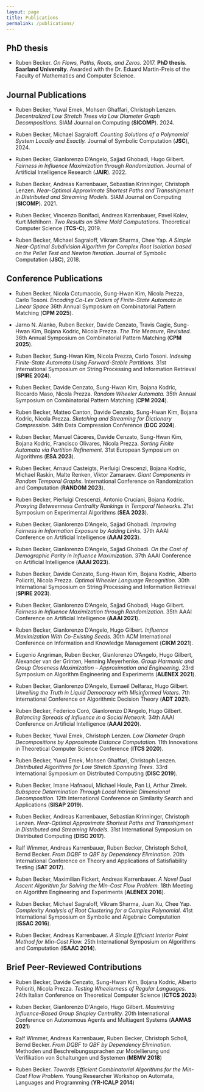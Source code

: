 ```yaml
---
layout: page
title: Publications
permalink: /publications/
---
```


## PhD thesis

* Ruben Becker. *On Flows, Paths, Roots, and Zeros.* 2017. **PhD thesis**. **Saarland University**. Awarded with the Dr. Eduard Martin-Preis of the Faculty of Mathematics and Computer Science.


## Journal Publications

* Ruben Becker, Yuval Emek, Mohsen Ghaffari, Christoph Lenzen. *Decentralized Low Stretch Trees via Low Diameter Graph Decompositions.*
SIAM Journal on Computing (**SICOMP**). 2024.

* Ruben Becker, Michael Sagraloff. *Counting Solutions of a Polynomial System Locally and Exactly.*
Journal of Symbolic Computation (**JSC**), 2024.

* Ruben Becker, Gianlorenzo D’Angelo, Sajjad Ghobadi, Hugo Gilbert. *Fairness in Influence Maximization through Randomization.*
Journal of Artificial Intelligence Research (**JAIR**). 2022.

* Ruben Becker, Andreas Karrenbauer, Sebastian Krinninger, Christoph Lenzen. *Near-Optimal Approximate Shortest Paths and Transshipment in Distributed and Streaming Models.*
SIAM Journal on Computing (**SICOMP**). 2021.

* Ruben Becker, Vincenzo Bonifaci, Andreas Karrenbauer, Pavel Kolev, Kurt Mehlhorn. *Two Results on Slime Mold Computations.* Theoretical Computer Science (**TCS-C**), 2019.

* Ruben Becker, Michael Sagraloff, Vikram Sharma, Chee Yap. *A Simple Near-Optimal Subdivision Algorithm for Complex Root Isolation based on the Pellet Test and Newton Iteration.* Journal of Symbolic Computation (**JSC**), 2018.


## Conference Publications
* Ruben Becker, Nicola Cotumaccio, Sung-Hwan Kim, Nicola Prezza, Carlo Tosoni.
*Encoding Co-Lex Orders of Finite-State Automata in Linear Space*
36th Annual Symposium on Combinatorial Pattern Matching (**CPM 2025**).

* Jarno N. Alanko, Ruben Becker, Davide Cenzato, Travis Gagie, Sung-Hwan Kim, Bojana Kodric, Nicola Prezza.
*The Trie Measure, Revisited.*
36th Annual Symposium on Combinatorial Pattern Matching (**CPM 2025**).

* Ruben Becker, Sung-Hwan Kim, Nicola Prezza, Carlo Tosoni.
*Indexing Finite-State Automata Using Forward-Stable Partitions.* 
31st International Symposium on String Processing and Information Retrieval (**SPIRE 2024**).

* Ruben Becker, Davide Cenzato, Sung-Hwan Kim, Bojana Kodric, Riccardo Maso, Nicola Prezza.
*Random Wheeler Automata.*
35th Annual Symposium on Combinatorial Pattern Matching (**CPM 2024**).

* Ruben Becker, Matteo Canton, Davide Cenzato, Sung-Hwan Kim, Bojana Kodric, Nicola Prezza.
*Sketching and Streaming for Dictionary Compression.*
34th Data Compression Conference (**DCC 2024**).

* Ruben Becker, Manuel Cáceres, Davide Cenzato, Sung-Hwan Kim, Bojana Kodric, Francisco Olivares, Nicola Prezza. 
*Sorting Finite Automata via Partition Refinement.* 
31st European Symposium on Algorithms (**ESA 2023**).

* Ruben Becker, Arnaud Casteigts, Pierluigi Crescenzi, Bojana Kodric, Michael Raskin, Malte Renken, Viktor Zamaraev. 
*Giant Components in Random Temporal Graphs.* International Conference on Randomization and Computation (**RANDOM 2023**).

* Ruben Becker, Pierluigi Crescenzi, Antonio Cruciani, Bojana Kodric. 
*Proxying Betweenness Centrality Rankings in Temporal Networks.* 
21st Symposium on Experimental Algorithms (**SEA 2023**).

* Ruben Becker, Gianlorenzo D’Angelo, Sajjad Ghobadi. *Improving Fairness in Information Exposure by Adding Links.*
37th AAAI Conference on Artificial Intelligence (**AAAI 2023**).

* Ruben Becker, Gianlorenzo D’Angelo, Sajjad Ghobadi. 
*On the Cost of Demographic Parity in Influence Maximization.*
37th AAAI Conference on Artificial Intelligence (**AAAI 2023**).

* Ruben Becker, Davide Cenzato, Sung-Hwan Kim, Bojana Kodric, Alberto Policriti, Nicola Prezza. 
*Optimal Wheeler Language Recognition.* 
30th International Symposium on String Processing and Information Retrieval (**SPIRE 2023**).

* Ruben Becker, Gianlorenzo D’Angelo, Sajjad Ghobadi, Hugo Gilbert. *Fairness in Influence Maximization through Randomization.* 35th AAAI Conference on Artificial Intelligence (**AAAI 2021**).

* Ruben Becker, Gianlorenzo D’Angelo, Hugo Gilbert. *Influence Maximization With Co-Existing Seeds.*
30th ACM International Conference on Information and Knowledge Management (**CIKM 2021**).

* Eugenio Angriman, Ruben Becker, Gianlorenzo D’Angelo, Hugo Gilbert, Alexander van der Grinten, Henning Meyerhenke. *Group Harmonic and Group Closeness Maximization – Approximation and Engineering.* 23rd Symposium on Algorithm Engineering and Experiments (**ALENEX 2021**).

* Ruben Becker, Gianlorenzo D’Angelo, Esmaeil Delfaraz, Hugo Gilbert. *Unveiling the Truth in Liquid Democracy with Misinformed Voters.* 7th International Conference on Algorithmic Decision Theory (**ADT 2021**).

* Ruben Becker, Federico Coró, Gianlorenzo D’Angelo, Hugo Gilbert. *Balancing Spreads of Influence in a Social Network.* 34th AAAI Conference on Artificial Intelligence (**AAAI 2020**).

* Ruben Becker, Yuval Emek, Christoph Lenzen. *Low Diameter Graph Decompositions by Approximate Distance Computation.* 11th Innovations in Theoretical Computer Science Conference (**ITCS 2020**).

* Ruben Becker, Yuval Emek, Mohsen Ghaffari, Christoph Lenzen. *Distributed Algorithms for Low Stretch Spanning Trees.* 33rd International Symposium on Distributed Computing (**DISC 2019**).

* Ruben Becker, Imane Hafnaoui, Michael Houle, Pan Li, Arthur Zimek. *Subspace Determination Through Local Intrinsic Dimensional Decomposition.* 12th International Conference on Similarity Search and Applications (**SISAP 2019**).

* Ruben Becker, Andreas Karrenbauer, Sebastian Krinninger, Christoph Lenzen. *Near-Optimal Approximate Shortest Paths and Transshipment in Distributed and Streaming Models.*
31st International Symposium on Distributed Computing (**DISC 2017**).

* Ralf Wimmer, Andreas Karrenbauer, Ruben Becker, Christoph Scholl, Bernd Becker. *From DQBF to QBF by Dependency Elimination.* 20th International Conference on Theory and Applications of Satisfiability Testing (**SAT 2017**).

* Ruben Becker, Maximilian Fickert, Andreas Karrenbauer. *A Novel Dual Ascent Algorithm for Solving the Min-Cost Flow Problem.* 18th Meeting on Algorithm Engineering and Experiments (**ALENEX 2016**).

* Ruben Becker, Michael Sagraloff, Vikram Sharma, Juan Xu, Chee Yap. *Complexity Analysis of Root Clustering for a Complex Polynomial.* 41st International Symposium on Symbolic and Algebraic Computation (**ISSAC 2016**).

* Ruben Becker, Andreas Karrenbauer. *A Simple Efficient Interior Point Method for Min-Cost Flow.* 25th International Symposium on Algorithms and Computation (**ISAAC 2014**).

## Brief Peer-Reviewed Contributions

* Ruben Becker, Davide Cenzato, Sung-Hwan Kim, Bojana Kodric, Alberto Policriti, Nicola Prezza.
*Testing Wheelerness of Regular Languages.* 
24th Italian Conference on Theoretical Computer Science (**ICTCS 2023**)

* Ruben Becker, Gianlorenzo D'Angelo, Hugo Gilbert.
*Maximizing Influence-Based Group Shapley Centrality.* 
20th International Conference on Autonomous Agents and Multiagent Systems (**AAMAS 2021**)

* Ralf Wimmer, Andreas Karrenbauer, Ruben Becker, Christoph Scholl, Bernd Becker.
*From DQBF to QBF by Dependency Elimination.* 
Methoden und Beschreibungssprachen zur Modellierung und Verifikation von Schaltungen und Systemen (**MBMV 2018**)

* Ruben Becker.
*Towards Efficient Combinatorial Algorithms for the Min-Cost Flow Problem.* 
Young Researcher Workshop on Automata, Languages and Programming (**YR-ICALP 2014**)
